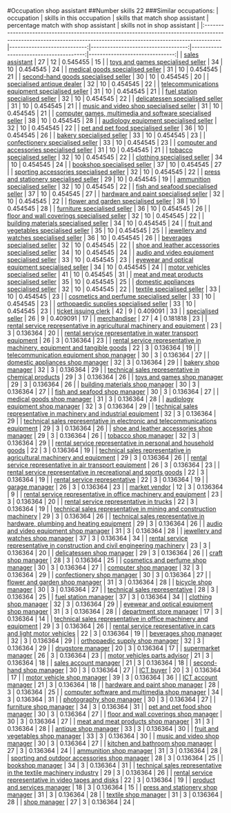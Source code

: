 #Occupation shop assistant
##Number skills 22
###Similar occupations:
| occupation                                                                                                                                                        |   skills in this occupation |   skills that match shop assistant |   percentage match with shop assistant |   skills not in shop assistant |
|:------------------------------------------------------------------------------------------------------------------------------------------------------------------|----------------------------:|-----------------------------------:|---------------------------------------:|-------------------------------:|
| [sales assistant](sales_assistant.md)                                                                                                                             |                          27 |                                 12 |                               0.545455 |                             15 |
| [toys and games specialised seller](toys_and_games_specialised_seller.md)                                                                                         |                          34 |                                 10 |                               0.454545 |                             24 |
| [medical goods specialised seller](medical_goods_specialised_seller.md)                                                                                           |                          31 |                                 10 |                               0.454545 |                             21 |
| [second-hand goods specialised seller](second-hand_goods_specialised_seller.md)                                                                                   |                          30 |                                 10 |                               0.454545 |                             20 |
| [specialised antique dealer](specialised_antique_dealer.md)                                                                                                       |                          32 |                                 10 |                               0.454545 |                             22 |
| [telecommunications equipment specialised seller](telecommunications_equipment_specialised_seller.md)                                                             |                          31 |                                 10 |                               0.454545 |                             21 |
| [fuel station specialised seller](fuel_station_specialised_seller.md)                                                                                             |                          32 |                                 10 |                               0.454545 |                             22 |
| [delicatessen specialised seller](delicatessen_specialised_seller.md)                                                                                             |                          31 |                                 10 |                               0.454545 |                             21 |
| [music and video shop specialised seller](music_and_video_shop_specialised_seller.md)                                                                             |                          31 |                                 10 |                               0.454545 |                             21 |
| [computer games, multimedia and software specialised seller](computer_games,_multimedia_and_software_specialised_seller.md)                                       |                          38 |                                 10 |                               0.454545 |                             28 |
| [audiology equipment specialised seller](audiology_equipment_specialised_seller.md)                                                                               |                          32 |                                 10 |                               0.454545 |                             22 |
| [pet and pet food specialised seller](pet_and_pet_food_specialised_seller.md)                                                                                     |                          36 |                                 10 |                               0.454545 |                             26 |
| [bakery specialised seller](bakery_specialised_seller.md)                                                                                                         |                          33 |                                 10 |                               0.454545 |                             23 |
| [confectionery specialised seller](confectionery_specialised_seller.md)                                                                                           |                          33 |                                 10 |                               0.454545 |                             23 |
| [computer and accessories specialised seller](computer_and_accessories_specialised_seller.md)                                                                     |                          31 |                                 10 |                               0.454545 |                             21 |
| [tobacco specialised seller](tobacco_specialised_seller.md)                                                                                                       |                          32 |                                 10 |                               0.454545 |                             22 |
| [clothing specialised seller](clothing_specialised_seller.md)                                                                                                     |                          34 |                                 10 |                               0.454545 |                             24 |
| [bookshop specialised seller](bookshop_specialised_seller.md)                                                                                                     |                          37 |                                 10 |                               0.454545 |                             27 |
| [sporting accessories specialised seller](sporting_accessories_specialised_seller.md)                                                                             |                          32 |                                 10 |                               0.454545 |                             22 |
| [press and stationery specialised seller](press_and_stationery_specialised_seller.md)                                                                             |                          29 |                                 10 |                               0.454545 |                             19 |
| [ammunition specialised seller](ammunition_specialised_seller.md)                                                                                                 |                          32 |                                 10 |                               0.454545 |                             22 |
| [fish and seafood specialised seller](fish_and_seafood_specialised_seller.md)                                                                                     |                          37 |                                 10 |                               0.454545 |                             27 |
| [hardware and paint specialised seller](hardware_and_paint_specialised_seller.md)                                                                                 |                          32 |                                 10 |                               0.454545 |                             22 |
| [flower and garden specialised seller](flower_and_garden_specialised_seller.md)                                                                                   |                          38 |                                 10 |                               0.454545 |                             28 |
| [furniture specialised seller](furniture_specialised_seller.md)                                                                                                   |                          36 |                                 10 |                               0.454545 |                             26 |
| [floor and wall coverings specialised seller](floor_and_wall_coverings_specialised_seller.md)                                                                     |                          32 |                                 10 |                               0.454545 |                             22 |
| [building materials specialised seller](building_materials_specialised_seller.md)                                                                                 |                          34 |                                 10 |                               0.454545 |                             24 |
| [fruit and vegetables specialised seller](fruit_and_vegetables_specialised_seller.md)                                                                             |                          35 |                                 10 |                               0.454545 |                             25 |
| [jewellery and watches specialised seller](jewellery_and_watches_specialised_seller.md)                                                                           |                          36 |                                 10 |                               0.454545 |                             26 |
| [beverages specialised seller](beverages_specialised_seller.md)                                                                                                   |                          32 |                                 10 |                               0.454545 |                             22 |
| [shoe and leather accessories specialised seller](shoe_and_leather_accessories_specialised_seller.md)                                                             |                          34 |                                 10 |                               0.454545 |                             24 |
| [audio and video equipment specialised seller](audio_and_video_equipment_specialised_seller.md)                                                                   |                          33 |                                 10 |                               0.454545 |                             23 |
| [eyewear and optical equipment specialised seller](eyewear_and_optical_equipment_specialised_seller.md)                                                           |                          34 |                                 10 |                               0.454545 |                             24 |
| [motor vehicles specialised seller](motor_vehicles_specialised_seller.md)                                                                                         |                          41 |                                 10 |                               0.454545 |                             31 |
| [meat and meat products specialised seller](meat_and_meat_products_specialised_seller.md)                                                                         |                          35 |                                 10 |                               0.454545 |                             25 |
| [domestic appliances specialised seller](domestic_appliances_specialised_seller.md)                                                                               |                          32 |                                 10 |                               0.454545 |                             22 |
| [textile specialised seller](textile_specialised_seller.md)                                                                                                       |                          33 |                                 10 |                               0.454545 |                             23 |
| [cosmetics and perfume specialised seller](cosmetics_and_perfume_specialised_seller.md)                                                                           |                          33 |                                 10 |                               0.454545 |                             23 |
| [orthopaedic supplies specialised seller](orthopaedic_supplies_specialised_seller.md)                                                                             |                          33 |                                 10 |                               0.454545 |                             23 |
| [ticket issuing clerk](ticket_issuing_clerk.md)                                                                                                                   |                          42 |                                  9 |                               0.409091 |                             33 |
| [specialised seller](specialised_seller.md)                                                                                                                       |                          26 |                                  9 |                               0.409091 |                             17 |
| [merchandiser](merchandiser.md)                                                                                                                                   |                          27 |                                  4 |                               0.181818 |                             23 |
| [rental service representative in agricultural machinery and equipment](rental_service_representative_in_agricultural_machinery_and_equipment.md)                 |                          23 |                                  3 |                               0.136364 |                             20 |
| [rental service representative in water transport equipment](rental_service_representative_in_water_transport_equipment.md)                                       |                          26 |                                  3 |                               0.136364 |                             23 |
| [rental service representative in machinery, equipment and tangible goods](rental_service_representative_in_machinery,_equipment_and_tangible_goods.md)           |                          22 |                                  3 |                               0.136364 |                             19 |
| [telecommunication equipment shop manager](telecommunication_equipment_shop_manager.md)                                                                           |                          30 |                                  3 |                               0.136364 |                             27 |
| [domestic appliances shop manager](domestic_appliances_shop_manager.md)                                                                                           |                          32 |                                  3 |                               0.136364 |                             29 |
| [bakery shop manager](bakery_shop_manager.md)                                                                                                                     |                          32 |                                  3 |                               0.136364 |                             29 |
| [technical sales representative in chemical products](technical_sales_representative_in_chemical_products.md)                                                     |                          29 |                                  3 |                               0.136364 |                             26 |
| [toys and games shop manager](toys_and_games_shop_manager.md)                                                                                                     |                          29 |                                  3 |                               0.136364 |                             26 |
| [building materials shop manager](building_materials_shop_manager.md)                                                                                             |                          30 |                                  3 |                               0.136364 |                             27 |
| [fish and seafood shop manager](fish_and_seafood_shop_manager.md)                                                                                                 |                          30 |                                  3 |                               0.136364 |                             27 |
| [medical goods shop manager](medical_goods_shop_manager.md)                                                                                                       |                          31 |                                  3 |                               0.136364 |                             28 |
| [audiology equipment shop manager](audiology_equipment_shop_manager.md)                                                                                           |                          32 |                                  3 |                               0.136364 |                             29 |
| [technical sales representative in machinery and industrial equipment](technical_sales_representative_in_machinery_and_industrial_equipment.md)                   |                          32 |                                  3 |                               0.136364 |                             29 |
| [technical sales representative in electronic and telecommunications equipment](technical_sales_representative_in_electronic_and_telecommunications_equipment.md) |                          29 |                                  3 |                               0.136364 |                             26 |
| [shoe and leather accessories shop manager](shoe_and_leather_accessories_shop_manager.md)                                                                         |                          29 |                                  3 |                               0.136364 |                             26 |
| [tobacco shop manager](tobacco_shop_manager.md)                                                                                                                   |                          32 |                                  3 |                               0.136364 |                             29 |
| [rental service representative in personal and household goods](rental_service_representative_in_personal_and_household_goods.md)                                 |                          22 |                                  3 |                               0.136364 |                             19 |
| [technical sales representative in agricultural machinery and equipment](technical_sales_representative_in_agricultural_machinery_and_equipment.md)               |                          29 |                                  3 |                               0.136364 |                             26 |
| [rental service representative in air transport equipment](rental_service_representative_in_air_transport_equipment.md)                                           |                          26 |                                  3 |                               0.136364 |                             23 |
| [rental service representative in recreational and sports goods](rental_service_representative_in_recreational_and_sports_goods.md)                               |                          22 |                                  3 |                               0.136364 |                             19 |
| [rental service representative](rental_service_representative.md)                                                                                                 |                          22 |                                  3 |                               0.136364 |                             19 |
| [garage manager](garage_manager.md)                                                                                                                               |                          26 |                                  3 |                               0.136364 |                             23 |
| [market vendor](market_vendor.md)                                                                                                                                 |                          12 |                                  3 |                               0.136364 |                              9 |
| [rental service representative in office machinery and equipment](rental_service_representative_in_office_machinery_and_equipment.md)                             |                          23 |                                  3 |                               0.136364 |                             20 |
| [rental service representative in trucks](rental_service_representative_in_trucks.md)                                                                             |                          22 |                                  3 |                               0.136364 |                             19 |
| [technical sales representative in mining and construction machinery](technical_sales_representative_in_mining_and_construction_machinery.md)                     |                          29 |                                  3 |                               0.136364 |                             26 |
| [technical sales representative in hardware, plumbing and heating equipment](technical_sales_representative_in_hardware,_plumbing_and_heating_equipment.md)       |                          29 |                                  3 |                               0.136364 |                             26 |
| [audio and video equipment shop manager](audio_and_video_equipment_shop_manager.md)                                                                               |                          31 |                                  3 |                               0.136364 |                             28 |
| [jewellery and watches shop manager](jewellery_and_watches_shop_manager.md)                                                                                       |                          37 |                                  3 |                               0.136364 |                             34 |
| [rental service representative in construction and civil engineering machinery](rental_service_representative_in_construction_and_civil_engineering_machinery.md) |                          23 |                                  3 |                               0.136364 |                             20 |
| [delicatessen shop manager](delicatessen_shop_manager.md)                                                                                                         |                          29 |                                  3 |                               0.136364 |                             26 |
| [craft shop manager](craft_shop_manager.md)                                                                                                                       |                          28 |                                  3 |                               0.136364 |                             25 |
| [cosmetics and perfume shop manager](cosmetics_and_perfume_shop_manager.md)                                                                                       |                          30 |                                  3 |                               0.136364 |                             27 |
| [computer shop manager](computer_shop_manager.md)                                                                                                                 |                          32 |                                  3 |                               0.136364 |                             29 |
| [confectionery shop manager](confectionery_shop_manager.md)                                                                                                       |                          30 |                                  3 |                               0.136364 |                             27 |
| [flower and garden shop manager](flower_and_garden_shop_manager.md)                                                                                               |                          31 |                                  3 |                               0.136364 |                             28 |
| [bicycle shop manager](bicycle_shop_manager.md)                                                                                                                   |                          30 |                                  3 |                               0.136364 |                             27 |
| [technical sales representative](technical_sales_representative.md)                                                                                               |                          28 |                                  3 |                               0.136364 |                             25 |
| [fuel station manager](fuel_station_manager.md)                                                                                                                   |                          37 |                                  3 |                               0.136364 |                             34 |
| [clothing shop manager](clothing_shop_manager.md)                                                                                                                 |                          32 |                                  3 |                               0.136364 |                             29 |
| [eyewear and optical equipment shop manager](eyewear_and_optical_equipment_shop_manager.md)                                                                       |                          31 |                                  3 |                               0.136364 |                             28 |
| [department store manager](department_store_manager.md)                                                                                                           |                          17 |                                  3 |                               0.136364 |                             14 |
| [technical sales representative in office machinery and equipment](technical_sales_representative_in_office_machinery_and_equipment.md)                           |                          29 |                                  3 |                               0.136364 |                             26 |
| [rental service representative in cars and light motor vehicles](rental_service_representative_in_cars_and_light_motor_vehicles.md)                               |                          22 |                                  3 |                               0.136364 |                             19 |
| [beverages shop manager](beverages_shop_manager.md)                                                                                                               |                          32 |                                  3 |                               0.136364 |                             29 |
| [orthopaedic supply shop manager](orthopaedic_supply_shop_manager.md)                                                                                             |                          32 |                                  3 |                               0.136364 |                             29 |
| [drugstore manager](drugstore_manager.md)                                                                                                                         |                          20 |                                  3 |                               0.136364 |                             17 |
| [supermarket manager](supermarket_manager.md)                                                                                                                     |                          26 |                                  3 |                               0.136364 |                             23 |
| [motor vehicles parts advisor](motor_vehicles_parts_advisor.md)                                                                                                   |                          21 |                                  3 |                               0.136364 |                             18 |
| [sales account manager](sales_account_manager.md)                                                                                                                 |                          21 |                                  3 |                               0.136364 |                             18 |
| [second-hand shop manager](second-hand_shop_manager.md)                                                                                                           |                          30 |                                  3 |                               0.136364 |                             27 |
| [ICT buyer](ICT_buyer.md)                                                                                                                                         |                          20 |                                  3 |                               0.136364 |                             17 |
| [motor vehicle shop manager](motor_vehicle_shop_manager.md)                                                                                                       |                          39 |                                  3 |                               0.136364 |                             36 |
| [ICT account manager](ICT_account_manager.md)                                                                                                                     |                          21 |                                  3 |                               0.136364 |                             18 |
| [hardware and paint shop manager](hardware_and_paint_shop_manager.md)                                                                                             |                          28 |                                  3 |                               0.136364 |                             25 |
| [computer software and multimedia shop manager](computer_software_and_multimedia_shop_manager.md)                                                                 |                          34 |                                  3 |                               0.136364 |                             31 |
| [photography shop manager](photography_shop_manager.md)                                                                                                           |                          30 |                                  3 |                               0.136364 |                             27 |
| [furniture shop manager](furniture_shop_manager.md)                                                                                                               |                          34 |                                  3 |                               0.136364 |                             31 |
| [pet and pet food shop manager](pet_and_pet_food_shop_manager.md)                                                                                                 |                          30 |                                  3 |                               0.136364 |                             27 |
| [floor and wall coverings shop manager](floor_and_wall_coverings_shop_manager.md)                                                                                 |                          30 |                                  3 |                               0.136364 |                             27 |
| [meat and meat products shop manager](meat_and_meat_products_shop_manager.md)                                                                                     |                          31 |                                  3 |                               0.136364 |                             28 |
| [antique shop manager](antique_shop_manager.md)                                                                                                                   |                          33 |                                  3 |                               0.136364 |                             30 |
| [fruit and vegetables shop manager](fruit_and_vegetables_shop_manager.md)                                                                                         |                          33 |                                  3 |                               0.136364 |                             30 |
| [music and video shop manager](music_and_video_shop_manager.md)                                                                                                   |                          30 |                                  3 |                               0.136364 |                             27 |
| [kitchen and bathroom shop manager](kitchen_and_bathroom_shop_manager.md)                                                                                         |                          27 |                                  3 |                               0.136364 |                             24 |
| [ammunition shop manager](ammunition_shop_manager.md)                                                                                                             |                          31 |                                  3 |                               0.136364 |                             28 |
| [sporting and outdoor accessories shop manager](sporting_and_outdoor_accessories_shop_manager.md)                                                                 |                          28 |                                  3 |                               0.136364 |                             25 |
| [bookshop manager](bookshop_manager.md)                                                                                                                           |                          34 |                                  3 |                               0.136364 |                             31 |
| [technical sales representative in the textile machinery industry](technical_sales_representative_in_the_textile_machinery_industry.md)                           |                          29 |                                  3 |                               0.136364 |                             26 |
| [rental service representative in video tapes and disks](rental_service_representative_in_video_tapes_and_disks.md)                                               |                          22 |                                  3 |                               0.136364 |                             19 |
| [product and services manager](product_and_services_manager.md)                                                                                                   |                          18 |                                  3 |                               0.136364 |                             15 |
| [press and stationery shop manager](press_and_stationery_shop_manager.md)                                                                                         |                          31 |                                  3 |                               0.136364 |                             28 |
| [textile shop manager](textile_shop_manager.md)                                                                                                                   |                          31 |                                  3 |                               0.136364 |                             28 |
| [shop manager](shop_manager.md)                                                                                                                                   |                          27 |                                  3 |                               0.136364 |                             24 |
